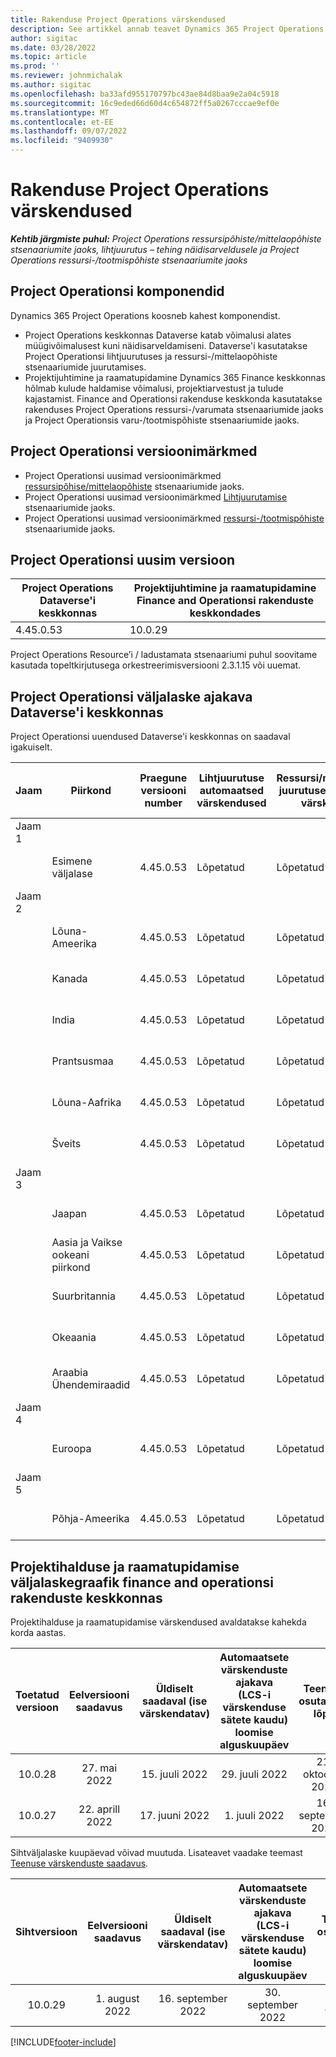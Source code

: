 ```yaml
---
title: Rakenduse Project Operations värskendused
description: See artikkel annab teavet Dynamics 365 Project Operations.
author: sigitac
ms.date: 03/28/2022
ms.topic: article
ms.prod: ''
ms.reviewer: johnmichalak
ms.author: sigitac
ms.openlocfilehash: ba33afd955170797bc43ae84d8baa9e2a04c5918
ms.sourcegitcommit: 16c9eded66d60d4c654872ff5a0267cccae9ef0e
ms.translationtype: MT
ms.contentlocale: et-EE
ms.lasthandoff: 09/07/2022
ms.locfileid: "9409930"
---
```

# <a name="project-operations-updates"></a>Rakenduse Project Operations värskendused

_**Kehtib järgmiste puhul:** Project Operations ressursipõhiste/mittelaopõhiste stsenaariumite jaoks, lihtjuurutus – tehing näidisarveldusele ja Project Operations ressursi-/tootmispõhiste stsenaariumite jaoks_



## <a name="project-operations-components"></a>Project Operationsi komponendid

Dynamics 365 Project Operations koosneb kahest komponendist.

- Project Operations keskkonnas Dataverse katab võimalusi alates müügivõimalusest kuni näidisarveldamiseni. Dataverse'i kasutatakse Project Operationsi lihtjuurutuses ja ressursi-/mittelaopõhiste stsenaariumide juurutamises.
- Projektijuhtimine ja raamatupidamine Dynamics 365 Finance keskkonnas hõlmab kulude haldamise võimalusi, projektiarvestust ja tulude kajastamist. Finance and Operationsi rakenduse keskkonda kasutatakse rakenduses Project Operations ressursi-/varumata stsenaariumide jaoks ja Project Operationsis varu-/tootmispõhiste stsenaariumide jaoks.

## <a name="project-operations-release-notes"></a>Project Operationsi versioonimärkmed
- Project Operationsi uusimad versioonimärkmed [ressursipõhise/mittelaopõhiste](whats-new-july-2022-resource-based.md) stsenaariumide jaoks.
- Project Operationsi uusimad versioonimärkmed [Lihtjuurutamise](../pro/whats-new/whats-new-july-2022-lite.md) stsenaariumide jaoks.
- Project Operationsi uusimad versioonimärkmed [ ressursi-/tootmispõhiste](../prod-pma/whats-new/whats-new-jul-2022-stocked.md) stsenaariumide jaoks.

## <a name="project-operations-latest-version"></a>Project Operationsi uusim versioon

| Project Operations Dataverse'i keskkonnas | Projektijuhtimine ja raamatupidamine Finance and Operationsi rakenduste keskkondades | 
| --- | --- |
| 4.45.0.53 | 10.0.29 |

Project Operations Resource’i / ladustamata stsenaariumi puhul soovitame kasutada topeltkirjutusega orkestreerimisversiooni 2.3.1.15 või uuemat.

## <a name="release-schedule-for-project-operations-on-dataverse-environment"></a>Project Operationsi väljalaske ajakava Dataverse'i keskkonnas

Project Operationsi uuendused Dataverse'i keskkonnas on saadaval igakuiselt. 

| Jaam | Piirkond | Praegune versiooni number | Lihtjuurutuse automaatsed värskendused | Ressursi/mitteloapõhise juurutuse automaatsed värskendused | Järgmise versiooni number | Järgmine versioon üldiselt saadaval |
|-----------|-----------------------|-----------------|--------------------|---------------------|---------------------|---------------------|
| Jaam 1 |   &nbsp;              |    &nbsp;       | &nbsp;             |      &nbsp;         |      &nbsp;         |      &nbsp;         |
|   &nbsp;  | Esimene väljalase         |  4.45.0.53      | Lõpetatud           | Lõpetatud            | TBD                 | 09. september 2022      |
| Jaam 2 |   &nbsp;              |    &nbsp;       | &nbsp;             |      &nbsp;         |      &nbsp;         |      &nbsp;         |
|   &nbsp;  | Lõuna-Ameerika         |  4.45.0.53      | Lõpetatud           | Lõpetatud            | TBD                 | 09. september 2022       |
|   &nbsp;  | Kanada                |  4.45.0.53      | Lõpetatud           | Lõpetatud            | TBD                 | 09. september 2022       |
|   &nbsp;  | India                 |  4.45.0.53      | Lõpetatud           | Lõpetatud            | TBD                 | 09. september 2022       |
|   &nbsp;  | Prantsusmaa                |  4.45.0.53      | Lõpetatud           | Lõpetatud            | TBD                 | 09. september 2022       |
|   &nbsp;  | Lõuna-Aafrika          |  4.45.0.53      | Lõpetatud           | Lõpetatud            | TBD                 | 09. september 2022       |
|   &nbsp;  | Šveits           |  4.45.0.53      | Lõpetatud           | Lõpetatud            | TBD                 | 09. september 2022       |
| Jaam 3 |      &nbsp;           |     &nbsp;      |     &nbsp;         |      &nbsp;         |      &nbsp;         |      &nbsp;         |
|   &nbsp;  | Jaapan                 |  4.45.0.53      | Lõpetatud      | Lõpetatud       | TBD                 | 09. september 2022       |
|   &nbsp;  | Aasia ja Vaikse ookeani piirkond          |  4.45.0.53      | Lõpetatud      | Lõpetatud       | TBD                 | 09. september 2022       |
|   &nbsp;  | Suurbritannia         |  4.45.0.53      | Lõpetatud      | Lõpetatud       | TBD                 | 09. september 2022       |
|   &nbsp;  | Okeaania               |  4.45.0.53      | Lõpetatud      | Lõpetatud       | TBD                 | 09. september 2022       |
|   &nbsp;  | Araabia Ühendemiraadid  |  4.45.0.53      | Lõpetatud      | Lõpetatud       | TBD                 | 09. september 2022       |
| Jaam 4 |     &nbsp;            |     &nbsp;      |     &nbsp;         |      &nbsp;         |      &nbsp;         |      &nbsp;         |
|   &nbsp;  | Euroopa                |  4.45.0.53      | Lõpetatud           | Lõpetatud            | TBD           | 16. september 2022       |
| Jaam 5 |     &nbsp;            |     &nbsp;      |     &nbsp;         |      &nbsp;         |      &nbsp;         |      &nbsp;         |
|   &nbsp;  | Põhja-Ameerika         |  4.45.0.53      | Lõpetatud           | Lõpetatud            | TBD           | 16. september 2022       |

## <a name="release-schedule-for-project-management-and-accounting-in-the-finance-and-operations-apps-environment"></a>Projektihalduse ja raamatupidamise väljalaskegraafik finance and operationsi rakenduste keskkonnas

Projektihalduse ja raamatupidamise värskendused avaldatakse kahekda korda aastas.

|Toetatud versioon| Eelversiooni saadavus | Üldiselt saadaval (ise värskendatav) | Automaatsete värskenduste ajakava (LCS-i värskenduse sätete kaudu) loomise alguskuupäev |   Teenuse osutamise lõpp   |
|:---------------:|:---------------------------:|:---------------------------------:|:--------------------------------------------------------------------:|:------------------:|
|     10.0.28     |      27. mai 2022           |        15. juuli 2022              |                          29. juuli 2022                               | 21. oktoober 2022   |
|     10.0.27     |      22. aprill 2022         |        17. juuni 2022              |                          1. juuli 2022                                | 16. september 2022 |

Sihtväljalaske kuupäevad võivad muutuda. Lisateavet vaadake teemast [Teenuse värskenduste saadavus](/dynamics365/fin-ops-core/fin-ops/get-started/public-preview-releases?toc=%2fdynamics365%2ffinance%2ftoc.json).

|Sihtversioon | Eelversiooni saadavus | Üldiselt saadaval (ise värskendatav) | Automaatsete värskenduste ajakava (LCS-i värskenduse sätete kaudu) loomise alguskuupäev |   Teenuse osutamise lõpp   |
|:---------------:|:---------------------------:|:---------------------------------:|:--------------------------------------------------------------------:|:------------------:|
|     10.0.29     |      1. august 2022         |       16. september 2022          |                        30. september 2022                            | 13. jaanuar 2023   |

[!INCLUDE[footer-include](../includes/footer-banner.md)]
